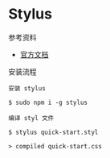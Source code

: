 # Stylus

参考资料

- [官方文档](http://stylus-lang.com)

安装流程

```
安装 stylus

$ sudo npm i -g stylus

编译 styl 文件

$ stylus quick-start.styl

> compiled quick-start.css
```
